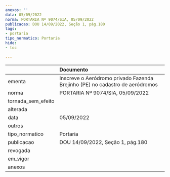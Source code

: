 ```yaml
---
anexos: ''
data: 05/09/2022
norma: PORTARIA Nº 9074/SIA, 05/09/2022
publicacao: DOU 14/09/2022, Seção 1, pág.180
tags:
- portaria
tipo_normatico: Portaria
hide: 
- toc 
 
---
```


|                    | Documento                                                                    |
|:-------------------|:-----------------------------------------------------------------------------|
| ementa             | Inscreve o Aeródromo privado Fazenda Brejinho (PE) no cadastro de aeródromos |
| norma              | PORTARIA Nº 9074/SIA, 05/09/2022                                             |
| tornada_sem_efeito |                                                                              |
| alterada           |                                                                              |
| data               | 05/09/2022                                                                   |
| outros             |                                                                              |
| tipo_normatico     | Portaria                                                                     |
| publicacao         | DOU 14/09/2022, Seção 1, pág.180                                             |
| revogada           |                                                                              |
| em_vigor           |                                                                              |
| anexos             |                                                                              |